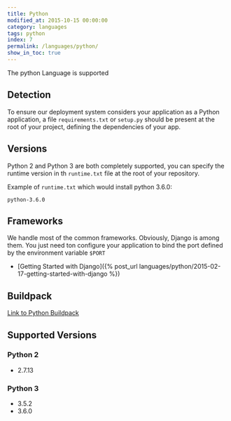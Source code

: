 ```yaml
---
title: Python
modified_at: 2015-10-15 00:00:00
category: languages
tags: python
index: 7
permalink: /languages/python/
show_in_toc: true
---
```


The python Language is supported

## Detection

To ensure our deployment system considers your application as a Python application,
a file `requirements.txt` or `setup.py` should be present at the root of your project, defining
the dependencies of your app.

## Versions

Python 2 and Python 3 are both completely supported, you can specify the runtime version in th
`runtime.txt` file at the root of your repository.

Example of `runtime.txt` which would install python 3.6.0:

```text
python-3.6.0
```

## Frameworks

We handle most of the common frameworks. Obviously, Django is among them. You just need ton
configure your application to bind the port defined by the environment variable `$PORT`

* [Getting Started with Django]({% post_url languages/python/2015-02-17-getting-started-with-django %})

## Buildpack

[Link to Python Buildpack](https://github.com/Scalingo/python-buildpack)

## Supported Versions

### Python 2

* 2.7.13

### Python 3
* 3.5.2
* 3.6.0
